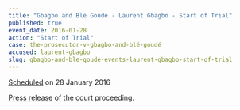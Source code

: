 ```yaml
---
title: "Gbagbo and Blé Goudé - Laurent Gbagbo - Start of Trial"
published: true
event_date: 2016-01-28
action: "Start of Trial"
case: the-prosecutor-v-gbagbo-and-blé-goudé
accused: laurent-gbagbo
slug: gbagbo-and-ble-goude-events-laurent-gbagbo-start-of-trial
---
```


[Scheduled](https://www.icc-cpi.int/en_menus/icc/press%20and%20media/press%20releases/Pages/pr1163.aspx) on 28 January 2016

[Press release](https://www.icc-cpi.int/en_menus/icc/press%20and%20media/press%20releases/Pages/pr1184.aspx) of the court proceeding.

